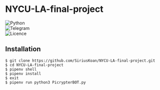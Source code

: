 # NYCU-LA-final-project

![Python](https://img.shields.io/badge/python-3670A0?style=for-the-badge&logo=python&logoColor=ffdd54)  
![Telegram](https://img.shields.io/badge/Telegram-2CA5E0?style=for-the-badge&logo=telegram&logoColor=white)  
![Licence](https://img.shields.io/github/license/Ileriayo/markdown-badges?style=for-the-badge)

## Installation 
`$ git clone https://github.com/SiriusKoan/NYCU-LA-final-project.git`  
`$ cd NYCU-LA-final-project`  
`$ pipenv shell`  
`$ pipenv install`  
`$ exit`  
`$ pipenv run python3 PicrypterBOT.py`
